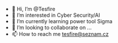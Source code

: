 - 👋 Hi, I’m @Tesfire
- 👀 I’m interested in Cyber Security/AI
- 🌱 I’m currently learning power tool Sigma
- 💞️ I’m looking to collaborate on ...
- 📫 How to reach me tesfire@seznam.cz

<!---
Tesfire/Tesfire is a ✨ special ✨ repository because its `README.md` (this file) appears on your GitHub profile.
You can click the Preview link to take a look at your changes.
--->
